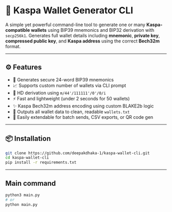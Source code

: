 # 🧬 Kaspa Wallet Generator CLI

A simple yet powerful command-line tool to generate one or many **Kaspa-compatible wallets** using BIP39 mnemonics and BIP32 derivation with `secp256k1`. Generates full wallet details including **mnemonic**, **private key**, **compressed public key**, and **Kaspa address** using the correct **Bech32m** format.

---

## ⚙️ Features

- 🔐 Generates secure 24-word BIP39 mnemonics
- 📈 Supports custom number of wallets via CLI prompt
- 🧠 HD derivation using `m/44'/111111'/0'/0/i`
- ⚡ Fast and lightweight (under 2 seconds for 50 wallets)
- ✨ Kaspa Bech32m address encoding using custom BLAKE2b logic
- 💾 Outputs all wallet data to clean, readable `wallets.txt`
- 🧰 Easily extendable for batch sends, CSV exports, or QR code gen

---

## 📦 Installation

```bash
git clone https://github.com/deepakdhaka-1/kaspa-wallet-cli.git
cd kaspa-wallet-cli
pip install -r requirements.txt
````
---

## Main command
```bash
python3 main.py
# or
python main.py

